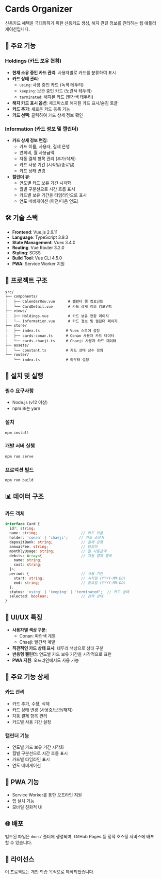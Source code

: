 # Cards Organizer

신용카드 혜택을 극대화하기 위한 신용카드 생성, 해지 관련 정보를 관리하는 웹 애플리케이션입니다.

## 🎯 주요 기능

### Holdings (카드 보유 현황)
- **현재 소유 중인 카드 관리**: 사용자별로 카드를 분류하여 표시
- **카드 상태 관리**: 
  - `using`: 사용 중인 카드 (녹색 테두리)
  - `keeping`: 보관 중인 카드 (노란색 테두리)  
  - `terminated`: 해지된 카드 (빨간색 테두리)
- **해지 카드 표시 옵션**: 체크박스로 해지된 카드 표시/숨김 토글
- **카드 추가**: 새로운 카드 등록 기능
- **카드 선택**: 클릭하여 카드 상세 정보 확인

### Information (카드 정보 및 캘린더)
- **카드 상세 정보 편집**:
  - 카드 이름, 사용자, 결제 은행
  - 연회비, 월 사용금액
  - 자동 결제 항목 관리 (추가/삭제)
  - 카드 사용 기간 (시작일/종료일)
  - 카드 상태 변경
- **캘린더 뷰**: 
  - 연도별 카드 보유 기간 시각화
  - 월별 구분선으로 시간 흐름 표시
  - 카드별 보유 기간을 타임라인으로 표시
  - 연도 네비게이션 (이전/다음 연도)

## 🛠 기술 스택

- **Frontend**: Vue.js 2.6.11
- **Language**: TypeScript 3.9.3
- **State Management**: Vuex 3.4.0
- **Routing**: Vue Router 3.2.0
- **Styling**: SCSS
- **Build Tool**: Vue CLI 4.5.0
- **PWA**: Service Worker 지원

## 📁 프로젝트 구조

```
src/
├── components/
│   ├── CalendarRow.vue      # 캘린더 행 컴포넌트
│   └── CardDetail.vue       # 카드 상세 정보 컴포넌트
├── views/
│   ├── Holdings.vue         # 카드 보유 현황 페이지
│   └── Information.vue      # 카드 정보 및 캘린더 페이지
├── store/
│   ├── index.ts            # Vuex 스토어 설정
│   ├── cards-conan.ts      # Conan 사용자 카드 데이터
│   └── cards-chaeji.ts     # Chaeji 사용자 카드 데이터
├── assets/
│   └── constant.ts         # 카드 상태 상수 정의
└── router/
    └── index.ts            # 라우터 설정
```

## 🚀 설치 및 실행

### 필수 요구사항
- Node.js (v12 이상)
- npm 또는 yarn

### 설치
```bash
npm install
```

### 개발 서버 실행
```bash
npm run serve
```

### 프로덕션 빌드
```bash
npm run build
```

## 📊 데이터 구조

### 카드 객체
```typescript
interface Card {
  id?: string;
  name: string;                    // 카드 이름
  holder: 'conan' | 'chaeji';     // 카드 소유자
  depositBank: string;             // 결제 은행
  annualFee: string;               // 연회비
  monthlyUsage: string;            // 월 사용금액
  debits: Array<{                  // 자동 결제 항목
    name: string;
    cost: string;
  }>;
  period: {                        // 사용 기간
    start: string;                 // 시작일 (YYYY-MM-DD)
    end: string;                   // 종료일 (YYYY-MM-DD)
  };
  status: 'using' | 'keeping' | 'terminated';  // 카드 상태
  selected: boolean;               // 선택 상태
}
```

## 🎨 UI/UX 특징

- **사용자별 색상 구분**: 
  - Conan: 파란색 계열
  - Chaeji: 빨간색 계열
- **직관적인 카드 상태 표시**: 테두리 색상으로 상태 구분
- **반응형 캘린더**: 연도별 카드 보유 기간을 시각적으로 표현
- **PWA 지원**: 오프라인에서도 사용 가능

## 🔧 주요 기능 상세

### 카드 관리
- 카드 추가, 수정, 삭제
- 카드 상태 변경 (사용중/보관/해지)
- 자동 결제 항목 관리
- 카드별 사용 기간 설정

### 캘린더 기능
- 연도별 카드 보유 기간 시각화
- 월별 구분선으로 시간 흐름 표시
- 카드별 타임라인 표시
- 연도 네비게이션

## 📱 PWA 기능

- Service Worker를 통한 오프라인 지원
- 앱 설치 가능
- 모바일 친화적 UI

## 🌐 배포

빌드된 파일은 `docs/` 폴더에 생성되며, GitHub Pages 등 정적 호스팅 서비스에 배포할 수 있습니다.

## 📝 라이선스

이 프로젝트는 개인 학습 목적으로 제작되었습니다.
